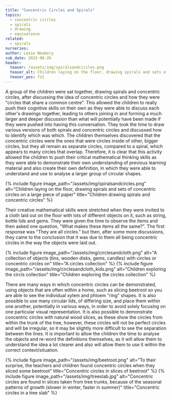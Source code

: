 ```yaml
---
title: "Concentric Circles and Spirals"
topics: 
  - concentric circles
  - spirals
  - drawing
  - equivalence              
related: 
  - spirals    
nurseries:    
author: Lexie Newbery
sub_date: 2023-08-26
header:
  teaser: /assets/img/spiralsandcircles.png
  teaser_alt: Children laying on the floor, drawing spirals and sets of concentric circles on a large piece of paper
  teaser_pos: fit
---
```

A group of the children were sat together, drawing spirals and concentric circles, after discussing the idea of concentric circles and how they were "circles that share a common centre". This allowed the children to really push their cognitive skills on their own as they were able to discuss each other's drawings together, leading to others joining in and forming a much larger and deeper discussion than what will potentially have been made if they were pushed into having this conversation. They took the time to draw various versions of both spirals and concentric circles and discussed how to identify which was which. The children themselves discovered that the concentric circles were the ones that were circles inside of other, bigger circles, but they all remain as separate circles, compared to a spiral, which appears to many circles that overlap. Therefore, it is clear that this activity allowed the children to push their critical mathematical thinking skills as they were able to demonstrate their own understanding of previous learning material and also create their own definition, in which they were able to understand and use to analyse a larger group of circular shapes.   

{% include figure image_path="/assets/img/spiralsandcircles.png" alt="Children laying on the floor, drawing spirals and sets of concentric circles on a large piece of paper" title="Children drawing spirals and concentric circles" %}

Their creative mathematical skills were stretched when they were invited to a cloth laid out on the floor with lots of different objects on it, such as string, bottle lids and gems. They were given the time to observe the items and then asked one question, "What makes these items all the same?". The first response was "They are all circles." but then, after some more discussions, they came to the conclusion that it was due to them all being concentric circles in the way the objects were laid out. 

{% include figure image_path="/assets/img/circlesandcloth.png" alt="A collection of objects (tins, wooden disks, gems, candles) with circles or concentric circles on" title="A circles collection" %}
{% include figure image_path="/assets/img/circlesandcloth_kids.png" alt="Children exploring the circls collection" title="Children exploring the circles collection" %}


There are many ways in which concentric circles can be demonstrated, using objects that are often within a home, such as slicing beetroot so you are able to see the individual xylem and phloem "ring" shapes. It is also possible to use many circular lids, of differing size, and place them within one another, potentially in various ways, in order to avoid solely focusing on one particular visual representation. It is also possible to demonstrate concentric circles with natural wood slices, as these show the circles from within the trunk of the tree, however, these circles will not be perfect circles and will be irregular, so it may be slightly more difficult to see the separation between the lines. It is important to allow the children the time to analyse the objects and re-word the definitions themselves, as it will allow them to understand the idea a lot clearer and also will allow them to use it within the correct context/situation. 

{% include figure image_path="/assets/img/beetroot.png" alt="To their surprise, the teachers and children found concentric circles when they sliced some beetroot" title="Concentric circles in slices of beetroot" %}
{% include figure image_path="/assets/img/treeslab.jpg" alt="Concentric circles are found in slices taken from tree trunks, because of the seasonal patterns of growth (slower in winter, faster in summer)" title="Concentric circles in a tree slab" %}

